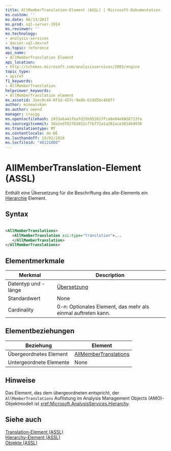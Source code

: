 ```yaml
---
title: AllMemberTranslation-Element (ASSL) | Microsoft-Dokumentation
ms.custom: ''
ms.date: 06/13/2017
ms.prod: sql-server-2014
ms.reviewer: ''
ms.technology:
- analysis-services
- docset-sql-devref
ms.topic: reference
api_name:
- AllMemberTranslation Element
api_location:
- http://schemas.microsoft.com/analysisservices/2003/engine
topic_type:
- apiref
f1_keywords:
- AllMemberTranslation
helpviewer_keywords:
- AllMemberTranslation element
ms.assetid: 31ec0c44-8f1d-457c-9e8b-61dd5bc468f7
author: minewiskan
ms.author: owend
manager: craigg
ms.openlocfilehash: 2453a6a41fbafd35b952017fca9e04e8858713fe
ms.sourcegitcommit: 3da2edf82763852cff6772a1a282ace3034b4936
ms.translationtype: MT
ms.contentlocale: de-DE
ms.lasthandoff: 10/02/2018
ms.locfileid: "48121800"
---
```

# <a name="allmembertranslation-element-assl"></a>AllMemberTranslation-Element (ASSL)
  Enthält eine Übersetzung für die Beschriftung des alle-Elements ein [Hierarchie](hierarchy-element-assl.md) Element.  
  
## <a name="syntax"></a>Syntax  
  
```xml  
  
<AllMemberTranslations>  
   <AllMemberTranslation xsi:type="Translation">...  
   </AllMemberTranslation>  
</AllMemberTranslations>  
```  
  
## <a name="element-characteristics"></a>Elementmerkmale  
  
|Merkmal|Description|  
|--------------------|-----------------|  
|Datentyp und -länge|[Übersetzung](translation-element-assl.md)|  
|Standardwert|None|  
|Cardinality|0-n: Optionales Element, das mehr als einmal auftreten kann.|  
  
## <a name="element-relationships"></a>Elementbeziehungen  
  
|Beziehung|Element|  
|------------------|-------------|  
|Übergeordnetes Element|[AllMemberTranslations](../collections/translations-element-assl.md)|  
|Untergeordnete Elemente|None|  
  
## <a name="remarks"></a>Hinweise  
 Das Element, das dem übergeordneten entspricht, der `AllMemberTranslations` Auflistung im Analysis Management Objects (AMO)-Objektmodell ist <xref:Microsoft.AnalysisServices.Hierarchy>.  
  
## <a name="see-also"></a>Siehe auch  
 [Translation-Element &#40;ASSL&#41;](translation-element-assl.md)   
 [Hierarchy-Element &#40;ASSL&#41;](hierarchy-element-assl.md)   
 [Objekte &#40;ASSL&#41;](objects-assl.md)  
  
  
